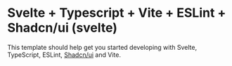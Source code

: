 # Svelte + Typescript + Vite + ESLint + Shadcn/ui (svelte)

This template should help get you started developing with Svelte, TypeScript, ESLint, [Shadcn/ui](https://www.shadcn-svelte.com/docs) and Vite.
